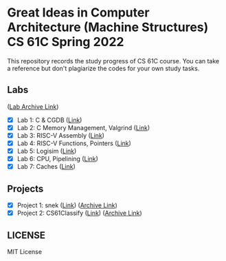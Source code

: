 # Great Ideas in Computer Architecture (Machine Structures) CS 61C Spring 2022

This repository records the study progress of CS 61C course. You can take a reference but don't plagiarize the codes for your own study tasks.

## Labs

([Lab Archive Link](https://github.com/61c-teach/sp22-lab-starter))

- [x] Lab 1: C & CGDB ([Link](https://inst.eecs.berkeley.edu/~cs61c/sp22/labs/lab01/#exercise-4-optional))
- [x] Lab 2: C Memory Management, Valgrind ([Link](https://inst.eecs.berkeley.edu/~cs61c/sp22/labs/lab02/))
- [x] Lab 3: RISC-V Assembly ([Link](https://inst.eecs.berkeley.edu/~cs61c/sp22/labs/lab03/))
- [x] Lab 4: RISC-V Functions, Pointers ([Link](https://inst.eecs.berkeley.edu/~cs61c/sp22/labs/lab04/))
- [x] Lab 5: Logisim ([Link](https://inst.eecs.berkeley.edu/~cs61c/sp22/labs/lab05/))
- [x] Lab 6: CPU, Pipelining ([Link](https://inst.eecs.berkeley.edu/~cs61c/sp22/labs/lab06/))
- [x] Lab 7: Caches ([Link](https://inst.eecs.berkeley.edu/~cs61c/sp22/labs/lab07/))

## Projects

- [x] Project 1: snek ([Link](https://inst.eecs.berkeley.edu/~cs61c/sp22/projects/proj1/)) ([Archive Link](https://github.com/61c-teach/sp22-proj1-starter))
- [x] Project 2: CS61Classify ([Link](https://inst.eecs.berkeley.edu/~cs61c/sp22/projects/proj2/)) ([Archive Link](https://github.com/61c-teach/sp22-proj2-starter))

## LICENSE

MIT License

